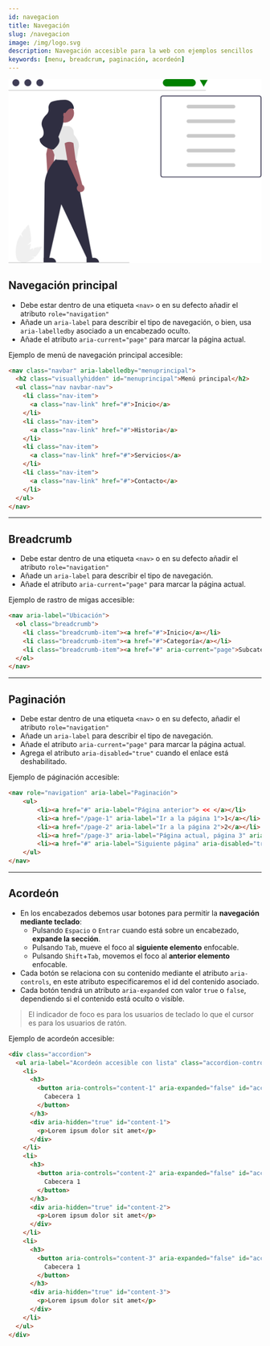 ```yaml
---
id: navegacion
title: Navegación
slug: /navegacion
image: /img/logo.svg
description: Navegación accesible para la web con ejemplos sencillos
keywords: [menu, breadcrum, paginación, acordeón]
---
```


<img src="/img/navegacion.svg" alt="" />

## Navegación principal


- Debe estar dentro de una etiqueta `<nav>` o en su defecto añadir el atributo `role="navigation"`
- Añade un `aria-label` para describir el tipo de navegación, o bien, usa `aria-labelledby` asociado a un encabezado oculto.
- Añade el atributo `aria-current="page"` para marcar la página actual.

Ejemplo de menú de navegación principal accesible:

```html
<nav class="navbar" aria-labelledby="menuprincipal">
  <h2 class="visuallyhidden" id="menuprincipal">Menú principal</h2>
  <ul class="nav navbar-nav">
    <li class="nav-item">
      <a class="nav-link" href="#">Inicio</a>
    </li>
    <li class="nav-item">
      <a class="nav-link" href="#">Historia</a>
    </li>
    <li class="nav-item">
      <a class="nav-link" href="#">Servicios</a>
    </li>
    <li class="nav-item">
      <a class="nav-link" href="#">Contacto</a>
    </li>
  </ul>
</nav>
```

---

## Breadcrumb

- Debe estar dentro de una etiqueta `<nav>` o en su defecto añadir el atributo `role="navigation"`
- Añade un `aria-label` para describir el tipo de navegación.
- Añade el atributo `aria-current="page"` para marcar la página actual.

Ejemplo de rastro de migas accesible:

```html
<nav aria-label="Ubicación">
  <ol class="breadcrumb">
    <li class="breadcrumb-item"><a href="#">Inicio</a></li>
    <li class="breadcrumb-item"><a href="#">Categoría</a></li>
    <li class="breadcrumb-item"><a href="#" aria-current="page">Subcategoría</a></li>
  </ol>
</nav>
```

---

## Paginación

- Debe estar dentro de una etiqueta `<nav>` o en su defecto, añadir el atributo `role="navigation"`
- Añade un `aria-label` para describir el tipo de navegación.
- Añade el atributo `aria-current="page"` para marcar la página actual.
- Agrega el atributo `aria-disabled="true"` cuando el enlace está deshabilitado.

Ejemplo de páginación accesible:

```html
<nav role="navigation" aria-label="Paginación">
    <ul>
        <li><a href="#" aria-label="Página anterior"> << </a></li>
        <li><a href="/page-1" aria-label="Ir a la página 1">1</a></li>
        <li><a href="/page-2" aria-label="Ir a la página 2">2</a></li>
        <li><a href="/page-3" aria-label="Página actual, página 3" aria-current="true">3</a></li>
        <li><a href="#" aria-label="Siguiente página" aria-disabled="true"> >> </a></li>
    </ul>
</nav>
```

---

## Acordeón

- En los encabezados debemos usar botones para permitir la **navegación mediante teclado**:
  - Pulsando `Espacio` o `Entrar` cuando está sobre un encabezado, **expande la sección**.
  - Pulsando `Tab`, mueve el foco al **siguiente elemento** enfocable.
  - Pulsando `Shift`+`Tab`, movemos el foco al **anterior elemento** enfocable.
- Cada botón se relaciona con su contenido mediante el atributo `aria-controls`, en este atributo especificaremos el id del contenido asociado.
- Cada botón tendrá un atributo `aria-expanded` con valor `true` o `false`, dependiendo si el contenido está oculto o visible.

> El indicador de foco es para los usuarios de teclado lo que el cursor es para los usuarios de ratón.

Ejemplo de acordeón accesible:

```html
<div class="accordion">
  <ul aria-label="Acordeón accesible con lista" class="accordion-controls">
    <li>
      <h3>
        <button aria-controls="content-1" aria-expanded="false" id="accordion-control-1">
          Cabecera 1
        </button>
      </h3>
      <div aria-hidden="true" id="content-1">
        <p>Lorem ipsum dolor sit amet</p>
      </div>
    </li>
    <li>
      <h3>
        <button aria-controls="content-2" aria-expanded="false" id="accordion-control-2">
          Cabecera 1
        </button>
      </h3>
      <div aria-hidden="true" id="content-2">
        <p>Lorem ipsum dolor sit amet</p>
      </div>
    </li>
    <li>
      <h3>
        <button aria-controls="content-3" aria-expanded="false" id="accordion-control-3">
          Cabecera 1
        </button>
      </h3>
      <div aria-hidden="true" id="content-3">
        <p>Lorem ipsum dolor sit amet</p>
      </div>
    </li>
  </ul>
</div>
```